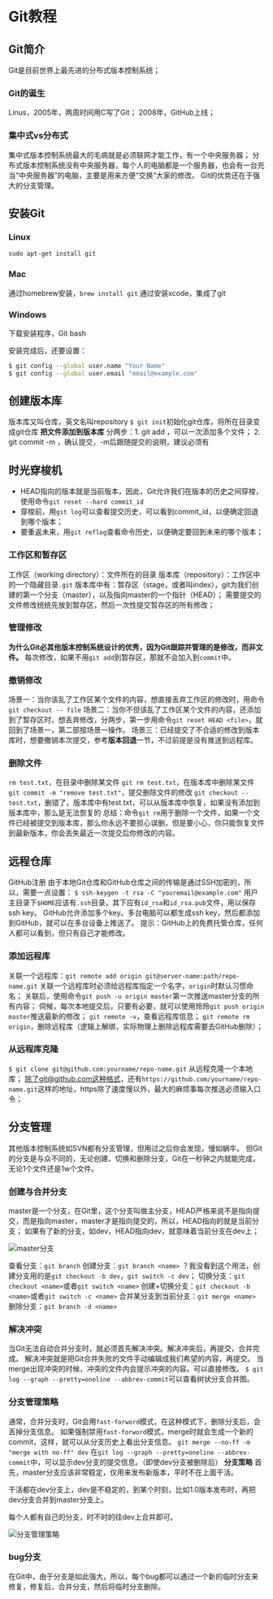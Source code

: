 # Git教程
## Git简介
Git是目前世界上最先进的分布式版本控制系统；
### Git的诞生
Linus，2005年，两周时间用C写了Git；
2008年，GitHub上线；
### 集中式vs分布式
集中式版本控制系统最大的毛病就是必须联网才能工作，有一个中央服务器；
分布式版本控制系统没有中央服务器，每个人的电脑都是一个服务器，也会有一台充当“中央服务器”的电脑，主要是用来方便“交换”大家的修改。
Git的优势还在于强大的分支管理。
## 安装Git
### Linux
`sudo apt-get install git`
### Mac
通过homebrew安装，`brew install git`
通过安装xcode，集成了git
### Windows
下载安装程序，Git bash

安装完成后，还要设置：
```bash
$ git config --global user.name "Your Name"
$ git config --global user.email "email@example.com"
```
## 创建版本库
版本库又叫仓库，英文名叫repository
`$ git init`初始化git仓库，将所在目录变成git仓库
__把文件添加到版本库__
分两步：1. git add <file>，可以一次添加多个文件；
2. git commit -m <message>，确认提交，-m后跟随提交的说明，建议必须有

## 时光穿梭机
* HEAD指向的版本就是当前版本，因此，Git允许我们在版本的历史之间穿梭，使用命令`git reset --hard commit_id`
* 穿梭前，用`git log`可以查看提交历史，可以看到commit_id，以便确定回退到哪个版本；
* 要重返未来，用`git reflog`查看命令历史，以便确定要回到未来的哪个版本；

### 工作区和暂存区
工作区（working directory）：文件所在的目录
版本库（repository）：工作区中的一个隐藏目录`.git`
版本库中有：暂存区（stage，或者叫index），git为我们创建的第一个分支（master），以及指向master的一个指针（HEAD）；
需要提交的文件修改统统先放到暂存区，然后一次性提交暂存区的所有修改；

### 管理修改
**为什么Git必其他版本控制系统设计的优秀，因为Git跟踪并管理的是修改，而非文件。**
每次修改，如果不用`git add`到暂存区，那就不会加入到`commit`中。

### 撤销修改
场景一：当你该乱了工作区某个文件的内容，想直接丢弃工作区的修改时，用命令`git checkout -- file`
场景二：当你不但该乱了工作区某个文件的内容，还添加到了暂存区时，想丢弃修改，分两步，第一步用命令`git reset HEAD <file>`，就回到了场景一，第二部按场景一操作。
场景三：已经提交了不合适的修改到版本库时，想要撤销本次提交，参考**版本回退**一节，不过前提是没有推送到远程库。

### 删除文件
`rm test.txt`，在目录中删除某文件
`git rm test.txt`，在版本库中删除某文件
`git commit -m "remove test.txt"`，提交删除文件的修改
`git checkout -- test.txt`，删错了，版本库中有test.txt，可以从版本库中恢复，如果没有添加到版本库中，那么是无法恢复的
总结：命令`git rm`用于删除一个文件，如果一个文件已经被提交到版本库，那么你永远不要担心误删，但是要小心，你只能恢复文件到最新版本，你会丢失最近一次提交后你修改的内容。

## 远程仓库
GitHub注册
由于本地Git仓库和GitHub仓库之间的传输是通过SSH加密的，所以，需要一点设置：
`$ ssh-keygen -t rsa -C "youremail@example.com"`
用户主目录下`$HOME`应该有`.ssh`目录，其下应有`id_rsa`和`id_rsa.pub`文件，用以保存ssh key。
GitHub允许添加多个key。多台电脑可以都生成ssh key，然后都添加到GitHub，就可以在多台设备上推送了。
提示：GitHub上的免费托管仓库，任何人都可以看到，但只有自己才能修改。
### 添加远程库
关联一个远程库：`git remote add origin git@server-name:path/repo-name.git`
关联一个远程库时必须给远程库指定一个名字，`origin`时默认习惯命名；
关联后，使用命令`git push -u origin master`第一次推送master分支的所有内容；
伺候，每次本地提交后，只要有必要，就可以使用玲玲`git push origin master`推送最新的修改；
`git remote -v`，查看远程库信息；
`git remote rm origin`，删除远程库（逻辑上解绑，实际物理上删除远程库需要去GitHub删除）；
### 从远程库克隆
`$ git clone git@github.com:yourname/repo-name.git`
从远程克隆一个本地库；
除了git@github.com这种格式，还有`https://github.com/yourname/repo-name.git`这样的地址，https除了速度慢以外，最大的麻烦事每次推送必须输入口令；

## 分支管理
其他版本控制系统如SVN都有分支管理，但用过之后你会发现，慢如蜗牛。
但Git的分支是与众不同的，无论创建、切换和删除分支，Git在一秒钟之内就能完成，无论1个文件还是1w个文件。
### 创建与合并分支
master是一个分支，在Git里，这个分支叫做主分支，HEAD严格来说不是指向提交，而是指向master，master才是指向提交的，所以，HEAD指向的就是当前分支；
如果有了新的分支，如dev，HEAD指向dev，就意味着当前分支在dev上；

![master分支](https://www.liaoxuefeng.com/files/attachments/919022325462368/0 "master分支")

查看分支：`git branch`
创建分支：`git branch <name>` ？我没看到这个用法，创建分支用的是`git checkout -b dev`，`git switch -c dev`；
切换分支：`git checkout <name>`或者`git switch <name>`
创建+切换分支：`git checkout -b <name>`或者`git switch -c <name>`
合并某分支到当前分支：`git merge <name>`
删除分支：`git branch -d <name>`
### 解决冲突
当Git无法自动合并分支时，就必须首先解决冲突。解决冲突后，再提交，合并完成。
解决冲突就是把Git合并失败的文件手动编辑成我们希望的内容，再提交。
当merge出现冲突的时候，冲突的文件内会提示冲突的内容。可以直接修改。
`$ git log --graph --pretty=oneline --abbrev-commit`可以查看树状分支合并图。
### 分支管理策略
通常，合并分支时，Git会用`fast-forword`模式，在这种模式下，删除分支后，会丢掉分支信息。
如果强制禁用`fast-forword`模式，merge时就会生成一个新的commit，这样，就可以从分支历史上看出分支信息。
`git merge --no-ff -m "merge with no-ff" dev`
在`git log --graph --pretty=oneline --abbrev-commit`中，可以显示dev分支的提交信息。（即使dev分支被删除后）
**分支策略**
首先，master分支应该非常稳定，仅用来发布新版本，平时不在上面干活。

干活都在dev分支上，dev是不稳定的，到某个时刻，比如1.0版本发布时，再把dev分支合并到master分支上。

每个人都有自己的分支，时不时的往dev上合并即可。

![分支管理策略](https://www.liaoxuefeng.com/files/attachments/919023260793600/0 "分支管理策略")

### bug分支
在Git中，由于分支是如此强大，所以，每个bug都可以通过一个新的临时分支来修复，修复后，合并分支，然后将临时分支删除。